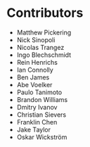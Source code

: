 Contributors
============

* Matthew Pickering
* Nick Sinopoli
* Nicolas Trangez
* Ingo Blechschmidt
* Rein Henrichs
* Ian Connolly
* Ben James
* Abe Voelker
* Paulo Tanimoto
* Brandon Williams
* Dmitry Ivanov
* Christian Sievers
* Franklin Chen
* Jake Taylor
* Oskar Wickström
